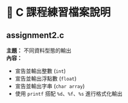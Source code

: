 # 📘 C 課程練習檔案說明

## assignment2.c
**主題：** 不同資料型態的輸出  
**內容：**  
- 宣告並輸出整數 (`int`)  
- 宣告並輸出浮點數 (`float`)  
- 宣告並輸出字串 (`char array`)  
- 使用 `printf` 搭配 `%d`、`%f`、`%s` 進行格式化輸出  